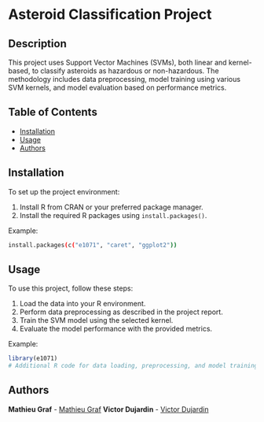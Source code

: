 
# Asteroid Classification Project

## Description

This project uses Support Vector Machines (SVMs), both linear and kernel-based, to classify asteroids as hazardous or non-hazardous. The methodology includes data preprocessing, model training using various SVM kernels, and model evaluation based on performance metrics.

## Table of Contents
- [Installation](#installation)
- [Usage](#usage)
- [Authors](#authors)


## Installation

To set up the project environment:

1. Install R from CRAN or your preferred package manager.
2. Install the required R packages using `install.packages()`.

Example:
```bash
install.packages(c("e1071", "caret", "ggplot2"))
```

## Usage

To use this project, follow these steps:

1. Load the data into your R environment.
2. Perform data preprocessing as described in the project report.
3. Train the SVM model using the selected kernel.
4. Evaluate the model performance with the provided metrics.

Example:
```r
library(e1071)
# Additional R code for data loading, preprocessing, and model training
```



## Authors

**Mathieu Graf** - [Mathieu Graf](mathieu.graf@student.uclouvain.be)
**Victor Dujardin** - [Victor Dujardin](victor.dujardin@student.uclouvain.be)



